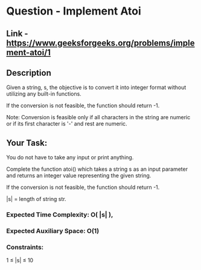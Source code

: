 # Question - Implement Atoi


## Link - https://www.geeksforgeeks.org/problems/implement-atoi/1


## Description

Given a string, s, the objective is to convert it into integer format without utilizing any built-in functions. 

If the conversion is not feasible, the function should return -1.

Note: Conversion is feasible only if all characters in the string are numeric or if its first character is '-' and rest are numeric.

## Your Task:

You do not have to take any input or print anything. 

Complete the function atoi() which takes a string s as an input parameter and returns an integer value representing the given string.

If the conversion is not feasible, the function should return -1.

|s| = length of string str.

### Expected Time Complexity: O( |s| ), 

### Expected Auxiliary Space: O(1)

### Constraints:

1 ≤ |s| ≤ 10
